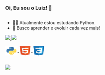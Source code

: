 ### Oi, Eu sou o Luiz! 👋

##

- 👨‍💻 Atualmente estou estudando Python.
- 👊 Busco aprender e evoluir cada vez mais!

<div>
  <a href="https://github.com/luizliva">
  <img height="180em" src="https://github-readme-stats.vercel.app/api?username=luizliva&show_icons=true&theme=darcula&include_all_commits=true&count_private=true"/>
  <img height="180em" src="https://i.picasion.com/pic92/3c5a1cd07a9ae6bcf235d50317ee66ee.gif"/>
   
</div>
<div style="display: inline_block"><br>
<img align="center" alt="Luiz-Python" height="30" width="40" src="https://raw.githubusercontent.com/devicons/devicon/master/icons/python/python-original.svg">
<img align="center" alt="Luiz-HTML" height="30" width="40" src="https://raw.githubusercontent.com/devicons/devicon/master/icons/html5/html5-original.svg">
<img align="center" alt="Luiz-CSS" height="30" width="40" src="https://raw.githubusercontent.com/devicons/devicon/master/icons/css3/css3-original.svg">
</div>
  
##
  
<div> 
  <a href = "mailto:contatoluizmiguelsilva@gmail.com"><img src="https://img.shields.io/badge/-Gmail-%23333?style=for-the-badge&logo=gmail&logoColor=white" target="_blank"></a>

</div>
